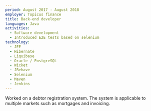 ```yaml
---
period: August 2017 - August 2018
employer: Topicus finance
title: Back-end developer
languages: Java
activities:
  - Software development
  - Introduced E2E tests based on selenium
technology:
  - JEE
  - Hibernate
  - Liquibase
  - Oracle / PostgreSQL
  - Wicket
  - JBehave
  - Selenium
  - Maven
  - Jenkins
---
```


Worked on a debtor registration system.
The system is applicable to multiple markets such as mortgages and invoicing.

